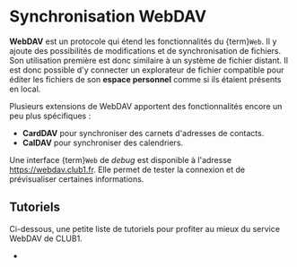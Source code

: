 Synchronisation WebDAV
======================

**WebDAV** est un protocole qui étend les fonctionnalités du {term}`Web`.
Il y ajoute des possibilités de modifications et de synchronisation de fichiers.
Son utilisation première est donc similaire à un système de fichier distant.
Il est donc possible d'y connecter un explorateur de fichier compatible pour
éditer les fichiers de son **espace personnel** comme si ils étaient présents
en local.

Plusieurs extensions de WebDAV apportent des fonctionnalités encore un peu plus
spécifiques&nbsp;:

- **CardDAV** pour synchroniser des carnets d'adresses de contacts.
- **CalDAV** pour synchroniser des calendriers.

Une interface {term}`Web` de _debug_ est disponible à l'adresse <https://webdav.club1.fr>.
Elle permet de tester la connexion et de prévisualiser certaines informations.

Tutoriels
---------

Ci-dessous, une petite liste de tutoriels pour profiter au mieux du service WebDAV de CLUB1.

- [](/tutos/webdav-android.md)
